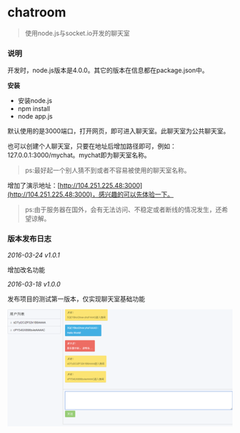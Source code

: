 # chatroom

> 使用node.js与socket.io开发的聊天室

### 说明

开发时，node.js版本是4.0.0。其它的版本在信息都在package.json中。

**安装**

+ 安装node.js
+ npm install
+ node app.js

默认使用的是3000端口，打开网页，即可进入聊天室。此聊天室为公共聊天室。

也可以创建个人聊天室，只要在地址后增加路径即可，例如：127.0.0.1:3000/mychat。mychat即为聊天室名称。

> ps:最好起一个别人猜不到或者不容易被使用的聊天室名称。

增加了演示地址：[http://104.251.225.48:3000](http://104.251.225.48:3000)，感兴趣的可以先体验一下。

> ps:由于服务器在国外，会有无法访问、不稳定或者断线的情况发生，还希望谅解。


### 版本发布日志

*2016-03-24 v1.0.1*

增加改名功能

*2016-03-18 v1.0.0*

发布项目的测试第一版本，仅实现聊天室基础功能

![v1_0_0.png](v1_0_0.png)

